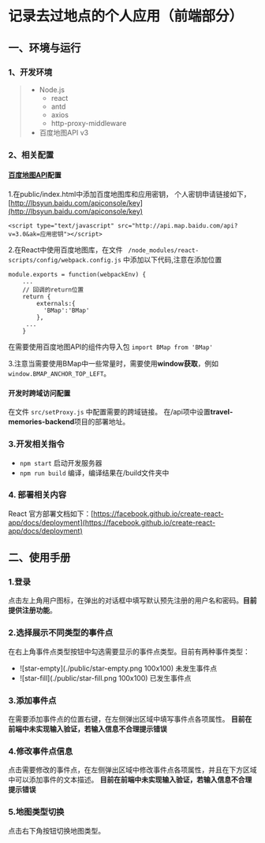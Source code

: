 # 记录去过地点的个人应用（前端部分）


## 一、环境与运行

### 1、开发环境

> - Node.js
>   - react
>   - antd
>   - axios
>   - http-proxy-middleware
> - 百度地图API v3

### 2、相关配置

#### [百度地图API](http://lbsyun.baidu.com/index.php?title=jspopular3.0)配置

1.在public/index.html中添加百度地图库和应用密钥，
个人密钥申请链接如下，[http://lbsyun.baidu.com/apiconsole/key](http://lbsyun.baidu.com/apiconsole/key)
```
<script type="text/javascript" src="http://api.map.baidu.com/api?v=3.0&ak=应用密钥"></script>
```
2.在React中使用百度地图库，在文件
`` /node_modules/react-scripts/config/webpack.config.js``
中添加以下代码,注意在添加位置
```
module.exports = function(webpackEnv) {
    ...
    // 回调的return位置
    return {
        externals:{
          'BMap':'BMap'
        }, 
     ...   
    }
```
在需要使用百度地图API的组件内导入包
`` import BMap from 'BMap' ``

3.注意当需要使用BMap中一些常量时，需要使用**window获取**，例如
`` window.BMAP_ANCHOR_TOP_LEFT ``。

#### 开发时跨域访问配置

在文件 ``src/setProxy.js`` 中配置需要的跨域链接。
在/api项中设置**travel-memories-backend**项目的部署地址。

### 3.开发相关指令

- ``npm start`` 启动开发服务器
- ``npm run build`` 编译，编译结果在/build文件夹中

### 4. 部署相关内容

React 官方部署文档如下：[https://facebook.github.io/create-react-app/docs/deployment](https://facebook.github.io/create-react-app/docs/deployment)

## 二、使用手册

### 1.登录 

点击左上角用户图标，在弹出的对话框中填写默认预先注册的用户名和密码。**目前提供注册功能**。


### 2.选择展示不同类型的事件点

在右上角事件点类型按钮中勾选需要显示的事件点类型。目前有两种事件类型：

- ![star-empty](./public/star-empty.png 100x100) 未发生事件点
- ![star-fill](./public/star-fill.png 100x100) 已发生事件点

### 3.添加事件点

在需要添加事件点的位置右键，在左侧弹出区域中填写事件点各项属性。
**目前在前端中未实现输入验证，若输入信息不合理提示错误**

### 4.修改事件点信息

点击需要修改的事件点，在左侧弹出区域中修改事件点各项属性，并且在下方区域中可以添加事件的文本描述。
**目前在前端中未实现输入验证，若输入信息不合理提示错误**

### 5.地图类型切换

点击右下角按钮切换地图类型。


